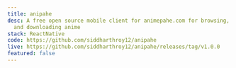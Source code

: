 ```yaml
---
title: anipahe
desc: A free open source mobile client for animepahe.com for browsing, watching
  and downloading anime
stack: ReactNative
code: https://github.com/siddharthroy12/anipahe
live: https://github.com/siddharthroy12/anipahe/releases/tag/v1.0.0
featured: false
---
```

